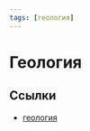 ```yaml
---
tags: [геология]
---
```

# Геология

## Ссылки

* [геология](https://ru.wikipedia.org/wiki/%D0%93%D0%B5%D0%BE%D0%BB%D0%BE%D0%B3%D0%B8%D1%8F "Геология")
